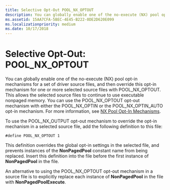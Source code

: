 ```yaml
---
title: Selective Opt-Out POOL_NX_OPTOUT
description: You can globally enable one of the no-execute (NX) pool opt-in mechanisms for a set of driver source files, and then override this opt-in mechanism for one or more selected source files with POOL_NX_OPTOUT.
ms.assetid: 15AA7CFA-5BEC-4E45-B222-0DE2D620E099
ms.localizationpriority: medium
ms.date: 10/17/2018
---
```


# Selective Opt-Out: POOL\_NX\_OPTOUT


You can globally enable one of the no-execute (NX) pool opt-in mechanisms for a set of driver source files, and then override this opt-in mechanism for one or more selected source files with POOL\_NX\_OPTOUT. This allows the selected source files to continue to use executable nonpaged memory. You can use the POOL\_NX\_OPTOUT opt-out mechanism with either the POOL\_NX\_OPTIN or the POOL\_NX\_OPTIN\_AUTO opt-in mechanism. For more information, see [NX Pool Opt-In Mechanisms](nx-pool-opt-in-mechanisms.md).

To use the POOL\_NX\_OUTPUT opt-out mechanism to override the opt-in mechanism in a selected source file, add the following definition to this file:

`#define POOL_NX_OPTOUT 1`

This definition overrides the global opt-in settings in the selected file, and prevents instances of the **NonPagedPool** constant name from being replaced. Insert this definition into the file before the first instance of **NonPagedPool** in the file.

An alternative to using the POOL\_NX\_OPTOUT opt-out mechanism in a source file is to explicitly replace each instance of **NonPagedPool** in the file with **NonPagedPoolExecute**.

 

 




